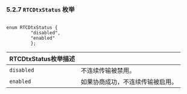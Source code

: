 ### 5.2.7 `RTCDtxStatus` 枚举

```java

```

```
enum RTCDtxStatus {
         "disabled",
         "enabled"
         };
```

| RTCDtxStatus枚举描述 |                                  |
| -------------------- | -------------------------------- |
| `disabled`           | 不连续传输被禁用。               |
| `enabled`            | 如果协商成功，不连续传输被启用。 |



